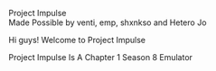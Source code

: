 Project Impulse  
Made Possible by venti, emp, shxnkso and Hetero Jo

Hi guys! Welcome to Project Impulse





Project Impulse Is A Chapter 1 Season 8 Emulator  
